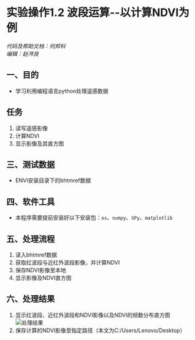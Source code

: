 # 实验操作1.2  波段运算--以计算NDVI为例
*代码及帮助文档：何邦科<br> 编辑：赵涔良*
## 一、目的
* 学习利用编程语言python处理遥感数据
## 任务
1. 读写遥感影像
2. 计算NDVI
3. 显示影像及其直方图
## 三、测试数据
* ENVI安装目录下的bhtmref数据
## 四、软件工具
* 本程序需要提前安装好以下安装包：`os`、`numpy`、`SPy`、`matplotlib`
## 五、处理流程
1. 读入bhtmref数据
2. 获取红波段与近红外波段影像，并计算NDVI
3. 保存NDVI影像至本地
4. 显示影像及NDVI直方图
## 六、处理结果
1. 显示红波段、近红外波段和NDVI影像以及NDVI的频数分布直方图<br>
![处理结果](https://github.com/ZhaoCenLiang/Chinese-University-MOOC-BNU-Remote-Sensing-Digital-Image-Processing/blob/master/Section_1_Fundamentals%20of%20Digital%20Image/Fig_1_practice_1.2.jpg)
2. 保存计算的NDVI影像至指定路径（本文为C:/Users/Lenovo/Desktop）
